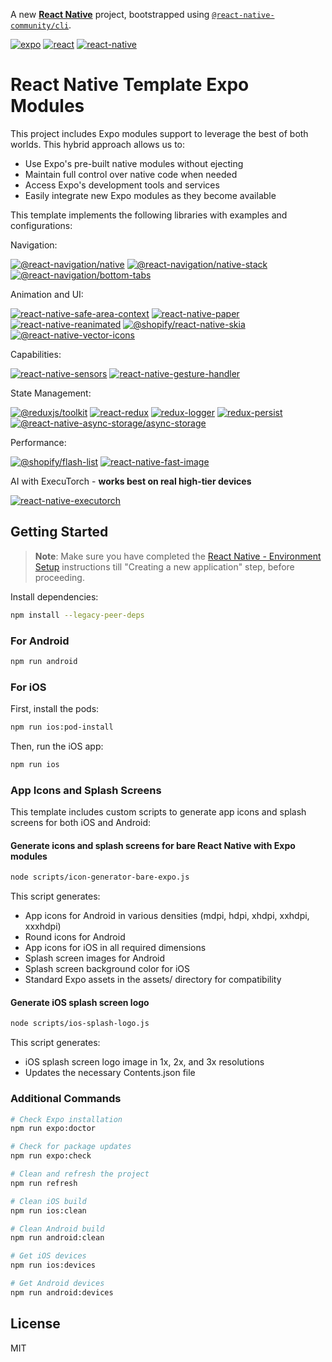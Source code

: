 A new [**React Native**](https://reactnative.dev) project, bootstrapped using [`@react-native-community/cli`](https://github.com/react-native-community/cli).

[![expo](https://img.shields.io/badge/expo-53.0.8-blue)](https://expo.dev/)
[![react](https://img.shields.io/badge/react-19.0.0-blue)](https://reactjs.org/)
[![react-native](https://img.shields.io/badge/react--native-0.79.2-blue)](https://reactnative.dev/)

# React Native Template Expo Modules

This project includes Expo modules support to leverage the best of both worlds. This hybrid approach allows us to:

- Use Expo's pre-built native modules without ejecting
- Maintain full control over native code when needed
- Access Expo's development tools and services
- Easily integrate new Expo modules as they become available

This template implements the following libraries with examples and configurations:

Navigation:

[![@react-navigation/native](https://img.shields.io/badge/@react--navigation/native-^6.x-blue)](https://reactnavigation.org/docs/getting-started/)
[![@react-navigation/native-stack](https://img.shields.io/badge/@react--navigation/native--stack-^6.x-blue)](https://reactnavigation.org/docs/stack-navigator/)
[![@react-navigation/bottom-tabs](https://img.shields.io/badge/@react--navigation/bottom--tabs-^6.6.1-blue)](https://reactnavigation.org/docs/bottom-tab-navigator/)

Animation and UI:

[![react-native-safe-area-context](https://img.shields.io/badge/react--native--safe--area--context-5.4.0-blue)](https://github.com/th3rdwave/react-native-safe-area-context)
[![react-native-paper](https://img.shields.io/badge/react--native--paper-~5.14.5-blue)](https://callstack.github.io/react-native-paper/)
[![react-native-reanimated](https://img.shields.io/badge/react--native--reanimated-~3.17.4-blue)](https://docs.swmansion.com/react-native-reanimated/)
[![@shopify/react-native-skia](https://img.shields.io/badge/@shopify/react--native--skia-2.0.0--next.2-blue)](https://shopify.github.io/react-native-skia/)
[![@react-native-vector-icons](https://img.shields.io/badge/@react--native--vector--icons/common-^11.0.0-blue)](https://github.com/oblador/react-native-vector-icons)

Capabilities:

[![react-native-sensors](https://img.shields.io/badge/react--native--sensors-~7.3.6-blue)](https://github.com/react-native-sensors/react-native-sensors)
[![react-native-gesture-handler](https://img.shields.io/badge/react--native--gesture--handler-~2.24.0-blue)](https://docs.swmansion.com/react-native-gesture-handler/)

State Management:

[![@reduxjs/toolkit](https://img.shields.io/badge/@reduxjs/toolkit-^2.4.0-blue)](https://redux-toolkit.js.org/)
[![react-redux](https://img.shields.io/badge/react--redux-^9.1.2-blue)](https://react-redux.js.org/)
[![redux-logger](https://img.shields.io/badge/redux--logger-^3.0.6-blue)](https://github.com/LogRocket/redux-logger)
[![redux-persist](https://img.shields.io/badge/redux--persist-^6.0.0-blue)](https://github.com/rt2zz/redux-persist)
[![@react-native-async-storage/async-storage](https://img.shields.io/badge/@react--native--async--storage/async--storage-2.1.2-blue)](https://react-native-async-storage.github.io/async-storage/)

Performance:

[![@shopify/flash-list](https://img.shields.io/badge/@shopify/flash--list-1.7.6-blue)](https://shopify.github.io/flash-list/)
[![react-native-fast-image](https://img.shields.io/badge/react--native--fast--image-^8.6.3-blue)](https://github.com/DylanVann/react-native-fast-image)

AI with ExecuTorch - **works best on real high-tier devices**

[![react-native-executorch](https://img.shields.io/badge/react--native--executorch-^0.3.2-blue)](https://github.com/pytorch/executorch)


## Getting Started

> **Note**: Make sure you have completed the [React Native - Environment Setup](https://reactnative.dev/docs/environment-setup) instructions till "Creating a new application" step, before proceeding.

Install dependencies:

```bash
npm install --legacy-peer-deps
```

### For Android

```bash
npm run android
```

### For iOS

First, install the pods:

```bash
npm run ios:pod-install
```

Then, run the iOS app:

```bash
npm run ios
```

### App Icons and Splash Screens

This template includes custom scripts to generate app icons and splash screens for both iOS and Android:

#### Generate icons and splash screens for bare React Native with Expo modules

```bash
node scripts/icon-generator-bare-expo.js
```

This script generates:
- App icons for Android in various densities (mdpi, hdpi, xhdpi, xxhdpi, xxxhdpi)
- Round icons for Android
- App icons for iOS in all required dimensions
- Splash screen images for Android
- Splash screen background color for iOS
- Standard Expo assets in the assets/ directory for compatibility

#### Generate iOS splash screen logo

```bash
node scripts/ios-splash-logo.js
```

This script generates:
- iOS splash screen logo image in 1x, 2x, and 3x resolutions
- Updates the necessary Contents.json file

### Additional Commands

```bash
# Check Expo installation
npm run expo:doctor

# Check for package updates
npm run expo:check

# Clean and refresh the project
npm run refresh

# Clean iOS build
npm run ios:clean

# Clean Android build
npm run android:clean

# Get iOS devices
npm run ios:devices

# Get Android devices
npm run android:devices
```



## License

MIT
